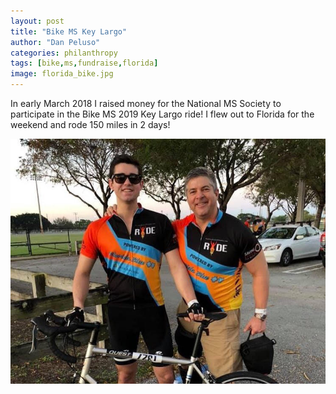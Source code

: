 ```yaml
---
layout: post
title: "Bike MS Key Largo"
author: "Dan Peluso"
categories: philanthropy
tags: [bike,ms,fundraise,florida]
image: florida_bike.jpg
---
```


In early March 2018 I raised money for the National MS Society to participate in
the Bike MS 2019 Key Largo ride! I flew out to Florida for the weekend and rode
150 miles in 2 days!

![dad](\assets\img\florida_dad.jpg)
